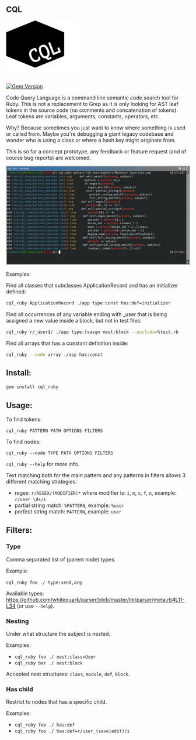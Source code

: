 CQL
---

![Logo](assets/cql_logo_small.png)

[![Gem Version](https://badge.fury.io/rb/cql_ruby.svg)](https://badge.fury.io/rb/cql_ruby)

Code Query Language is a command line semantic code search tool for Ruby. This is not a replacement to Grep as it is only looking for AST leaf tokens in the source code (no comments and concatenation of tokens). Leaf tokens are variables, arguments, constants, operators, etc.

Why? Because sometimes you just want to know where something is used or called from. Maybe you're debugging a giant legacy codebase and wonder who is using a class or where a hash key might originate from.

This is so far a concept prototype, any feedback or feature request (and of course bug reports) are welcomed.

![Screenshot](assets/screenshot.png)

Examples:

Find all classes that subclasses ApplicationRecord and has an initializer defined:

```bash
cql_ruby ApplicationRecord ./app type:const has:def=initializer
```

Find all occurrences of any variable ending with _user that is being assigned a new value inside a block, but not in test files:

```bash
cql_ruby r/_user$/ ./app type:lvasgn nest:block --exclude=%test.rb
```

Find all arrays that has a constant definition inside:

```bash
cql_ruby --node array ./app has:const
```

## Install:

```bash
gem install cql_ruby
```

## Usage:

To find tokens:

```
cql_ruby PATTERN PATH OPTIONS FILTERS
```

To find nodes:

```
cql_ruby --node TYPE PATH OPTIONS FILTERS
```

`cql_ruby --help` for more info.

Text matching both for the main pattern and any patterns in filters allows 3 different matching strategies:

- regex: `r/REGEX/(MODIFIER)*` where modifier is: `i`, `m`, `x`, `f`, `n`, example: `r/user_\d+/i` 
- partial string match: `%PATTERN`, example: `%user`
- perfect string match: `PATTERN`, example: `user`

## Filters:

### Type

Comma separated list of (parent node) types.

Example:

`cql_ruby foo ./ type:send,arg`

Available types: https://github.com/whitequark/parser/blob/master/lib/parser/meta.rb#L11-L34 (or use `--help`).
 
### Nesting

Under what structure the subject is nested.

Examples:

- `cql_ruby foo ./ nest:class=User`
- `cql_ruby bar ./ nest:block`

Accepted nest structures: `class`, `module`, `def`, `block`.

### Has child

Restrict to nodes that has a specific child.

Examples:

- `cql_ruby foo ./ has:def`
- `cql_ruby foo ./ has:def=r/user_(save|edit)/i`
